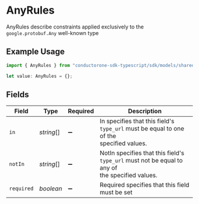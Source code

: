 # AnyRules

AnyRules describe constraints applied exclusively to the
 `google.protobuf.Any` well-known type

## Example Usage

```typescript
import { AnyRules } from "conductorone-sdk-typescript/sdk/models/shared";

let value: AnyRules = {};
```

## Fields

| Field                                                                                           | Type                                                                                            | Required                                                                                        | Description                                                                                     |
| ----------------------------------------------------------------------------------------------- | ----------------------------------------------------------------------------------------------- | ----------------------------------------------------------------------------------------------- | ----------------------------------------------------------------------------------------------- |
| `in`                                                                                            | *string*[]                                                                                      | :heavy_minus_sign:                                                                              | In specifies that this field's `type_url` must be equal to one of the<br/> specified values.    |
| `notIn`                                                                                         | *string*[]                                                                                      | :heavy_minus_sign:                                                                              | NotIn specifies that this field's `type_url` must not be equal to any of<br/> the specified values. |
| `required`                                                                                      | *boolean*                                                                                       | :heavy_minus_sign:                                                                              | Required specifies that this field must be set                                                  |
